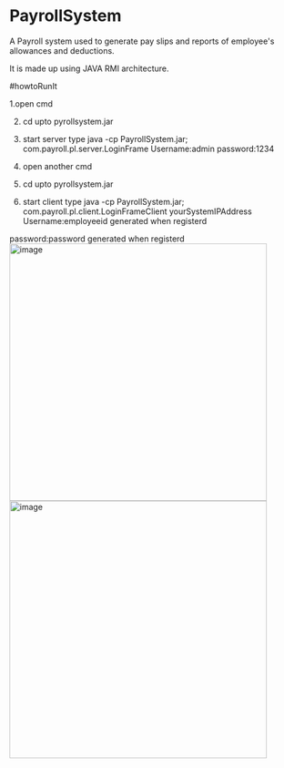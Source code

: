 # PayrollSystem

A Payroll system used to generate pay slips and reports of employee's allowances and deductions.

It is made up using JAVA RMI architecture.



#howtoRunIt

1.open cmd

2. cd upto pyrollsystem.jar

3. start server type  java -cp PayrollSystem.jar; com.payroll.pl.server.LoginFrame Username:admin password:1234


4. open another cmd 

5. cd upto pyrollsystem.jar

6. start client type java -cp PayrollSystem.jar; com.payroll.pl.client.LoginFrameClient yourSystemIPAddress
Username:employeeid generated when registerd

password:password generated when registerd
</br>
<img width="452" alt="image" src="https://github.com/MKLakshitha/PayrollSystem/assets/93935134/bae3a699-78bd-48d0-8b4a-a0f8930237cc">
<img width="452" alt="image" src="https://github.com/MKLakshitha/PayrollSystem/assets/93935134/cdf8fd3d-8895-40dd-a0f5-a270b6e15a86">






